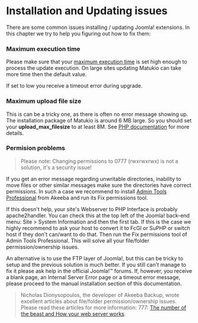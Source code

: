 # Installation and Updating issues

There are some common issues installing / updating Joomla! extensions. In this chapter we try to help you figuring out how to fix them:

### Maximum execution time

Please make sure that your [maximum execution time](http://php.net/manual/en/info.configuration.php#ini.max-execution-time) is set high enough to process the update execution. On large sites updating Matukio can take more time then the default value.

If set to low you receive a timeout error during upgrade.

### Maximum upload file size

This is can be a tricky one, as there is often no error message showing up. The installation package of Matukio is around 6 MB large. So you should set your **upload_max_filesize** to at least 8M. See [PHP documentation](http://php.net/manual/de/ini.core.php#ini.upload-max-filesize) for more details.

### Permision problems

> Please note: Changing permissions to 0777 (rwxrwxrwx) is not a solution, it's a security issue!

If you get an error message regarding unwritable directories, inability to move files or other similar messages make sure the directories have correct permissions. In such a case we recommend to install [Admin Tools Professional](https://www.akeebabackup.com/products/admin-tools.html) from Akeeba and run its Fix permissions tool.

If this doesn't help, your site's Webserver to PHP Interface is probably apache2handler. You can check this at the top left of the Joomla! back-end menu: Site > System Information and then the first tab. If this is the case we highly recommend to ask your host to convert it to FcGI or SuPHP or switch host if they don't can/want to do that. Then run the Fix permissions tool of Admin Tools Professional. This will solve all your file/folder permission/ownership issues.

An alternative is to use the FTP layer of Joomla!, but this can be tricky to setup and the previous solution is much better. If you still can't manage to fix it please ask help in the official Joomla!™ forums. If, however, you receive a blank page, an Internal Server Error page or a timeout error message, please proceed to the manual installation section of this documentation.

>Nicholas Dionysopoulos, the developer of Akeeba Backup, wrote excellent articles about file/folder permission/ownership issues. Please read these articles for more information: 777: [The number of the beast and How your web server works](http://magazine.joomla.org/topics/item/353-777-the-number-of-the-beast).
